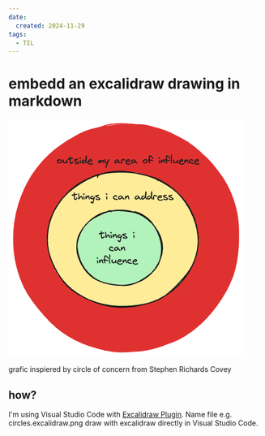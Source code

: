 ```yaml
---
date:
  created: 2024-11-29
tags:
  - TIL
---
```


# embedd an excalidraw drawing in markdown

![Venn diagram with three circles: Innermost labeled "things I can influence," middle "things I can address," and outermost "outside my area of influence.](excalidraw-in-markdown/circles.excalidraw.png)

grafic inspiered by circle of concern from Stephen Richards Covey

## how?

I'm using Visual Studio Code with [Excalidraw Plugin](https://marketplace.visualstudio.com/items?itemName=pomdtr.excalidraw-editor). Name file e.g. circles.excalidraw.png draw with excalidraw directly in Visual Studio Code.
